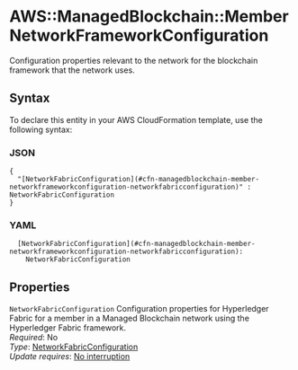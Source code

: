# AWS::ManagedBlockchain::Member NetworkFrameworkConfiguration<a name="aws-properties-managedblockchain-member-networkframeworkconfiguration"></a>

 Configuration properties relevant to the network for the blockchain framework that the network uses\. 

## Syntax<a name="aws-properties-managedblockchain-member-networkframeworkconfiguration-syntax"></a>

To declare this entity in your AWS CloudFormation template, use the following syntax:

### JSON<a name="aws-properties-managedblockchain-member-networkframeworkconfiguration-syntax.json"></a>

```
{
  "[NetworkFabricConfiguration](#cfn-managedblockchain-member-networkframeworkconfiguration-networkfabricconfiguration)" : NetworkFabricConfiguration
}
```

### YAML<a name="aws-properties-managedblockchain-member-networkframeworkconfiguration-syntax.yaml"></a>

```
  [NetworkFabricConfiguration](#cfn-managedblockchain-member-networkframeworkconfiguration-networkfabricconfiguration): 
    NetworkFabricConfiguration
```

## Properties<a name="aws-properties-managedblockchain-member-networkframeworkconfiguration-properties"></a>

`NetworkFabricConfiguration`  <a name="cfn-managedblockchain-member-networkframeworkconfiguration-networkfabricconfiguration"></a>
Configuration properties for Hyperledger Fabric for a member in a Managed Blockchain network using the Hyperledger Fabric framework\.  
*Required*: No  
*Type*: [NetworkFabricConfiguration](aws-properties-managedblockchain-member-networkfabricconfiguration.md)  
*Update requires*: [No interruption](https://docs.aws.amazon.com/AWSCloudFormation/latest/UserGuide/using-cfn-updating-stacks-update-behaviors.html#update-no-interrupt)